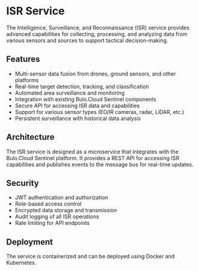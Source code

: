 # ISR Service

The Intelligence, Surveillance, and Reconnaissance (ISR) service provides advanced capabilities for collecting, processing, and analyzing data from various sensors and sources to support tactical decision-making.

## Features

- Multi-sensor data fusion from drones, ground sensors, and other platforms
- Real-time target detection, tracking, and classification
- Automated area surveillance and monitoring
- Integration with existing Bulo.Cloud Sentinel components
- Secure API for accessing ISR data and capabilities
- Support for various sensor types (EO/IR cameras, radar, LiDAR, etc.)
- Persistent surveillance with historical data analysis

## Architecture

The ISR service is designed as a microservice that integrates with the Bulo.Cloud Sentinel platform. It provides a REST API for accessing ISR capabilities and publishes events to the message bus for real-time updates.

## Security

- JWT authentication and authorization
- Role-based access control
- Encrypted data storage and transmission
- Audit logging of all ISR operations
- Rate limiting for API endpoints

## Deployment

The service is containerized and can be deployed using Docker and Kubernetes.
